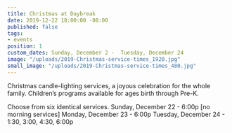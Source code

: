 ```yaml
---
title: Christmas at Daybreak
date: 2019-12-22 18:00:00 -08:00
published: false
tags:
- events
position: 1
custom_dates: Sunday, December 2 -  Tuesday, December 24
image: "/uploads/2019-Christmas-service-times_1920.jpg"
small_image: "/uploads/2019-Christmas-service-times_480.jpg"
---
```


Christmas candle-lighting services, a joyous celebration for the whole family. Children’s programs available for ages birth through Pre-K. 

Choose from six identical services.
Sunday, December 22 - 6:00p [no morning services]
Monday, December 23 - 6:00p 
Tuesday, December 24 - 1:30, 3:00, 4:30, 6:00p